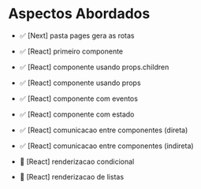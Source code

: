 # Aspectos Abordados

- ✅ [Next] pasta pages gera as rotas
- ✅ [React] primeiro componente
- ✅ [React] componente usando props.children
- ✅ [React] componente usando props
- ✅ [React] componente com eventos

- ✅ [React] componente com estado
- ✅ [React] comunicacao entre componentes (direta)
- ✅ [React] comunicacao entre componentes (indireta)

- 🔴 [React] renderizacao condicional
- 🔴 [React] renderizacao de listas
